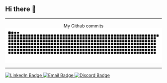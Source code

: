 ## Hi there 👋

---
<div align="center">
  My Github commits
<picture>
  <source media="(prefers-color-scheme: dark)" srcset="https://raw.githubusercontent.com/cdethant/cdethant/output/github-contribution-grid-snake-dark.svg">
  <source media="(prefers-color-scheme: light)" srcset="https://raw.githubusercontent.com/cdethant/cdethant/output/github-contribution-grid-snake.svg">
  <img alt="github contribution grid snake animation" src="https://raw.githubusercontent.com/cdethant/cdethant/output/github-contribution-grid-snake.svg">
</picture>
</div>

---

<a href="">
  <img src="https://img.shields.io/badge/LinkedIn-blue?style=for-the-badge&logo=linkedin&logoColor=white" alt="LinkedIn Badge"/>
</a>
<a href ="mailto:u1440721@umail.utah.edu">
  <img src="https://img.shields.io/badge/Email-red?style=for-the-badge&logo=Gmail&logoColor=white" alt="Email Badge"/>
</a>
<a href ="">
  <img src="https://img.shields.io/badge/Discord-gray?style=for-the-badge&logo=discord&logoColor=white" alt="Discord Badge"/>
</a>
<br>
<img src="https://komarev.com/ghpvc/?username=cdethant&style=flat-square&color=blue" alt=""/>
  
<!--
**cdethant/cdethant** is a ✨ _special_ ✨ repository because its `README.md` (this file) appears on your GitHub profile.

Here are some ideas to get you started:

- 🔭 I’m currently working on ...
- 🌱 I’m currently learning ...
- 👯 I’m looking to collaborate on ...
- 🤔 I’m looking for help with ...
- 💬 Ask me about ...
- 📫 How to reach me: ...
- 😄 Pronouns: ...
- ⚡ Fun fact: ...
-->
